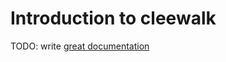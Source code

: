# Introduction to cleewalk

TODO: write [great documentation](http://jacobian.org/writing/what-to-write/)

